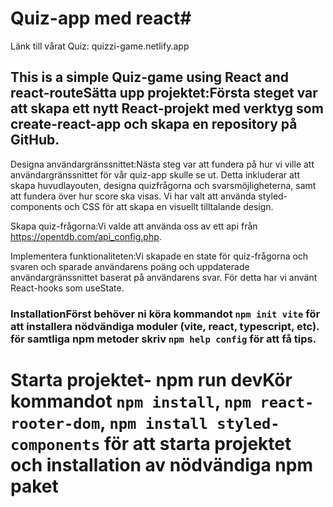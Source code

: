 # Quiz-app med react# 

Länk till vårat Quiz: quizzi-game.netlify.app

## This is a simple Quiz-game using React and react-routeSätta upp projektet:Första steget var att skapa ett nytt React-projekt med verktyg som create-react-app och skapa en repository på GitHub. 

Designa användargränssnittet:Nästa steg var att fundera på hur vi ville att användargränssnittet för vår quiz-app skulle se ut. Detta inkluderar att skapa huvudlayouten, designa quizfrågorna och svarsmöjligheterna, samt att fundera över hur score ska visas. Vi har valt att använda styled-components och CSS för att skapa en visuellt tilltalande design.

Skapa quiz-frågorna:Vi valde att använda oss av ett api från https://opentdb.com/api_config.php.

Implementera funktionaliteten:Vi skapade en state för quiz-frågorna och svaren och sparade användarens poäng och uppdaterade användargränssnittet baserat på användarens svar. För detta har vi använt React-hooks som useState.

### InstallationFörst behöver ni köra kommandot `npm init vite` för att installera nödvändiga moduler (vite, react, typescript, etc). för samtliga npm metoder skriv `npm help config` för att få tips.

# Starta projektet- npm run devKör kommandot `npm install`, `npm react-rooter-dom`, `npm install styled-components` för att starta projektet och installation av nödvändiga npm paket